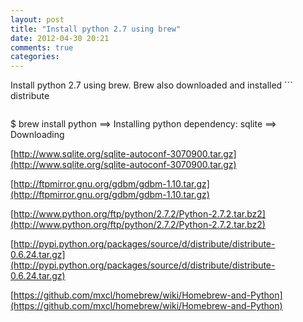```yaml
---
layout: post
title: "Install python 2.7 using brew"
date: 2012-04-30 20:21
comments: true
categories: 
---
```


Install python 2.7 using brew. Brew also downloaded and installed ```
distribute
```

```

$ brew install python
==> Installing python dependency: sqlite
==> Downloading 

[http://www.sqlite.org/sqlite-autoconf-3070900.tar.gz](http://www.sqlite.org/sqlite-autoconf-3070900.tar.gz)

[http://ftpmirror.gnu.org/gdbm/gdbm-1.10.tar.gz](http://ftpmirror.gnu.org/gdbm/gdbm-1.10.tar.gz)

[http://www.python.org/ftp/python/2.7.2/Python-2.7.2.tar.bz2](http://www.python.org/ftp/python/2.7.2/Python-2.7.2.tar.bz2)

[http://pypi.python.org/packages/source/d/distribute/distribute-0.6.24.tar.gz](http://pypi.python.org/packages/source/d/distribute/distribute-0.6.24.tar.gz)

[https://github.com/mxcl/homebrew/wiki/Homebrew-and-Python](https://github.com/mxcl/homebrew/wiki/Homebrew-and-Python)

